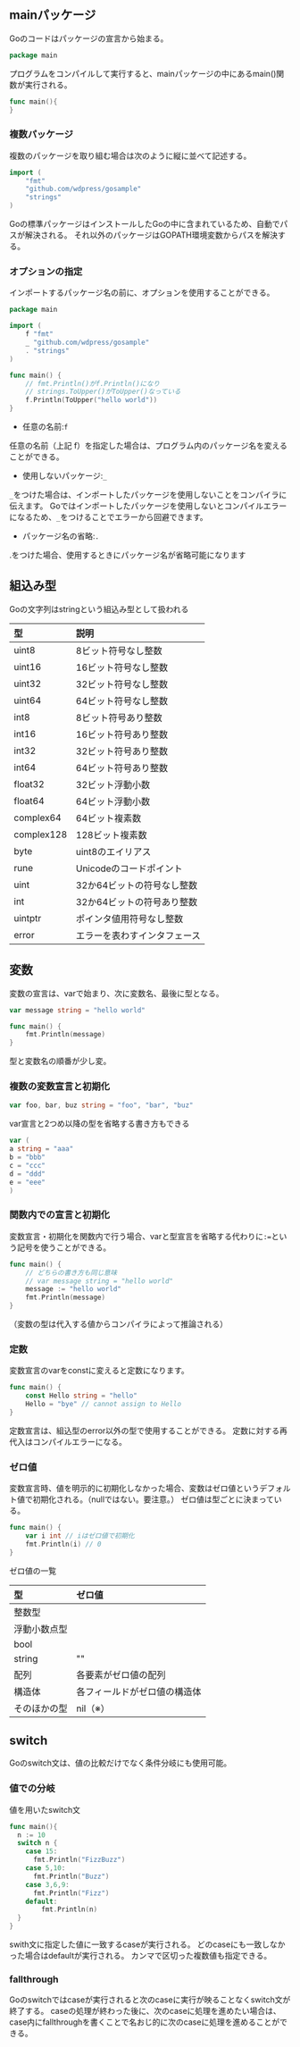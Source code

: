 ## mainパッケージ
Goのコードはパッケージの宣言から始まる。

```.go
package main
```

プログラムをコンパイルして実行すると、mainパッケージの中にあるmain()関数が実行される。

```main.go
func main(){
}
```


### 複数パッケージ
複数のパッケージを取り組む場合は次のように縦に並べて記述する。
```.go
import (
    "fmt"
    "github.com/wdpress/gosample"
    "strings"
)
```
Goの標準パッケージはインストールしたGoの中に含まれているため、自動でパスが解決される。
それ以外のパッケージはGOPATH環境変数からパスを解決する。

### オプションの指定
インポートするパッケージ名の前に、オプションを使用することができる。
```.go
package main

import (
    f "fmt"
    _ "github.com/wdpress/gosample"
    . "strings"
)

func main() {
    // fmt.Println()がf.Println()になり
    // strings.ToUpper()がToUpper()なっている
    f.Println(ToUpper("hello world"))
}
```
+ 任意の名前:`f`

任意の名前（上記 f）を指定した場合は、プログラム内のパッケージ名を変えることができる。

+ 使用しないパッケージ:`_`

`_`をつけた場合は、インポートしたパッケージを使用しないことをコンパイラに伝えます。
Goではインポートしたパッケージを使用しないとコンパイルエラーになるため、`_`をつけることでエラーから回避できます。

+ パッケージ名の省略:`.`

.をつけた場合、使用するときにパッケージ名が省略可能になります

## 組込み型
Goの文字列はstringという組込み型として扱われる

|  型 | 説明 |
|  :------ | :------ |
|  uint8 | 8ビット符号なし整数 |
|  uint16 | 16ビット符号なし整数 |
|  uint32 | 32ビット符号なし整数 |
|  uint64 | 64ビット符号なし整数 |
|  int8 | 8ビット符号あり整数 |
|  int16 | 16ビット符号あり整数 |
|  int32 | 32ビット符号あり整数 |
|  int64 | 64ビット符号あり整数 |
|  float32 | 32ビット浮動小数 |
|  float64 | 64ビット浮動小数 |
|  complex64 | 64ビット複素数 |
|  complex128 | 128ビット複素数 |
|  byte | uint8のエイリアス |
|  rune | Unicodeのコードポイント |
|  uint | 32か64ビットの符号なし整数 |
|  int | 32か64ビットの符号あり整数 |
|  uintptr | ポインタ値用符号なし整数 |
|  error | エラーを表わすインタフェース |

## 変数
変数の宣言は、varで始まり、次に変数名、最後に型となる。
```.go
var message string = "hello world"

func main() {
    fmt.Println(message)
}
```
型と変数名の順番が少し変。

### 複数の変数宣言と初期化
```.go
var foo, bar, buz string = "foo", "bar", "buz"
```

var宣言と2つめ以降の型を省略する書き方もできる
```.go
var (
a string = "aaa"
b = "bbb"
c = "ccc"
d = "ddd"
e = "eee"
)
```

### 関数内での宣言と初期化
変数宣言・初期化を関数内で行う場合、varと型宣言を省略する代わりに`:=`という記号を使うことができる。
```.go
func main() {
    // どちらの書き方も同じ意味
    // var message string = "hello world"
    message := "hello world"
    fmt.Println(message)
}
```
（変数の型は代入する値からコンパイラによって推論される）

### 定数
変数宣言のvarをconstに変えると定数になります。
```.go
func main() {
    const Hello string = "hello"
    Hello = "bye" // cannot assign to Hello
}
```
定数宣言は、組込型のerror以外の型で使用することができる。
定数に対する再代入はコンパイルエラーになる。

### ゼロ値

変数宣言時、値を明示的に初期化しなかった場合、変数はゼロ値というデフォルト値で初期化される。（nullではない。要注意。）
ゼロ値は型ごとに決まっている。
```.go
func main() {
    var i int // iはゼロ値で初期化
    fmt.Println(i) // 0
}
```
ゼロ値の一覧

|  型 | ゼロ値 |
|  :------ | :------ |
|  整数型 |  |
|  浮動小数点型 |  |
|  bool |  |
|  string | "" |
|  配列 | 各要素がゼロ値の配列 |
|  構造体 | 各フィールドがゼロ値の構造体 |
|  そのほかの型 | nil（※） |

## switch
Goのswitch文は、値の比較だけでなく条件分岐にも使用可能。

### 値での分岐
値を用いたswitch文

```.go
func main(){
  n := 10
  switch n {
    case 15:
      fmt.Println("FizzBuzz")
    case 5,10:
      fmt.Println("Buzz")
    case 3,6,9:
      fmt.Println("Fizz")
    default:
        fmt.Println(n)
  }
}
```

swith文に指定した値に一致するcaseが実行される。
どのcaseにも一致しなかった場合はdefaultが実行される。
カンマで区切った複数値も指定できる。

### fallthrough
Goのswitchではcaseが実行されると次のcaseに実行が映ることなくswitch文が終了する。
caseの処理が終わった後に、次のcaseに処理を進めたい場合は、case内にfallthroughを書くことで名おじ的に次のcaseに処理を進めることができる。
